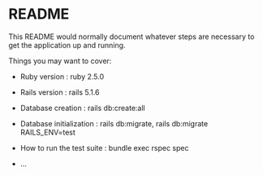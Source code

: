 # README

This README would normally document whatever steps are necessary to get the
application up and running.

Things you may want to cover:

* Ruby version              : ruby 2.5.0

* Rails version             : rails 5.1.6

* Database creation         : rails db:create:all

* Database initialization   : rails db:migrate, rails db:migrate RAILS_ENV=test

* How to run the test suite : bundle exec rspec spec

* ...
